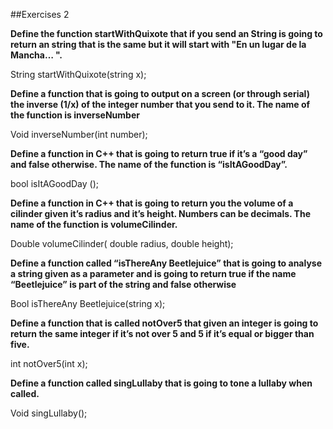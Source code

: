 ##Exercises 2

**Define the function startWithQuixote that if you send an String is going to return an string that is the same but it will start with "En un lugar de la Mancha… ".**

String startWithQuixote(string x);

**Define a function that is going to output on a screen (or through serial) the inverse (1/x) of the integer number that you send to it. The name of the function is inverseNumber**

Void inverseNumber(int number);

**Define a function in C++ that is going to return true if it’s a “good day” and false otherwise. The name of the function is “isItAGoodDay”.**

bool isItAGoodDay ();

**Define a function in C++ that is going to return you the volume of a cilinder given it’s radius and it’s height. Numbers can be decimals. The name of the function is volumeCilinder.**

Double volumeCilinder( double radius, double height);

**Define a function called “isThereAny Beetlejuice” that is going to analyse a string given as a parameter and is going to return true if the name “Beetlejuice” is part of the string and false otherwise**

Bool isThereAny Beetlejuice(string x);

**Define a function that is called notOver5 that given an integer is going to return the same integer if it’s not over 5 and 5 if it’s equal or bigger than five.**

int notOver5(int x);

**Define a function called singLullaby that is going to tone a lullaby when called.**

Void singLullaby();
